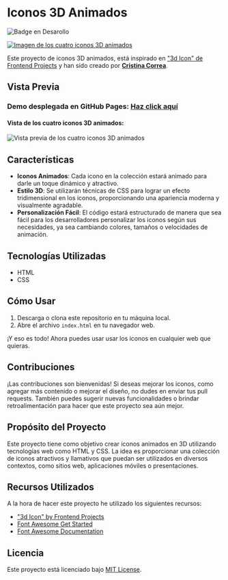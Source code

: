# Iconos 3D Animados
![Badge en Desarollo](https://img.shields.io/badge/STATUS-FINALIZADO-violet) <br/>

[![Imagen de los cuatro iconos 3D animados](https://github.com/CrisCorreaS/animated-3d-icons/blob/main/img/visualizaci%C3%B3n/iconos-vista.png)](https://criscorreas.github.io/animated-3d-icons/)

Este proyecto de iconos 3D animados, está inspirado en ["3d Icon" de Frontend Projects](https://frontendsprojects.com/3d-icon/) y han sido creado por **[Cristina Correa](https://www.linkedin.com/in/cristina-correa-segade/)**.

## Vista Previa

### **Demo desplegada en GitHub Pages:** **[Haz click aquí](https://criscorreas.github.io/animated-3d-icons/)**

#### Vista de los cuatro iconos 3D animados:
![Vista previa de los cuatro iconos 3D animados](https://github.com/CrisCorreaS/animated-3d-icons/blob/main/img/visualizaci%C3%B3n/iconos-vista.png)


## Características

- **Iconos Animados**: Cada icono en la colección estará animado para darle un toque dinámico y atractivo.
- **Estilo 3D**: Se utilizarán técnicas de CSS para lograr un efecto tridimensional en los iconos, proporcionando una apariencia moderna y visualmente agradable.
- **Personalización Fácil**: El código estará estructurado de manera que sea fácil para los desarrolladores personalizar los iconos según sus necesidades, ya sea cambiando colores, tamaños o velocidades de animación.

## Tecnologías Utilizadas

- HTML
- CSS

## Cómo Usar

1. Descarga o clona este repositorio en tu máquina local.
2. Abre el archivo `index.html` en tu navegador web.

¡Y eso es todo! Ahora puedes usar usar los iconos en cualquier web que quieras.

## Contribuciones

¡Las contribuciones son bienvenidas! Si deseas mejorar los iconos, como agregar más contenido o mejorar el diseño, no dudes en enviar tus pull requests. También puedes sugerir nuevas funcionalidades o brindar retroalimentación para hacer que este proyecto sea aún mejor.

## Propósito del Proyecto

Este proyecto tiene como objetivo crear iconos animados en 3D utilizando tecnologías web como HTML y CSS. La idea es proporcionar una colección de iconos atractivos y llamativos que puedan ser utilizados en diversos contextos, como sitios web, aplicaciones móviles o presentaciones.

## Recursos Utilizados
A la hora de hacer este proyecto he utilizado los siguientes recursos:
- ["3d Icon" by Frontend Projects](https://frontendsprojects.com/3d-icon/)
- [Font Awesome Get Started](https://fontawesome.com/docs/web/setup/get-started)
- [Font Awesome Documentation](https://fontawesome.com/v5/docs/web/reference-icons/)


## Licencia
Este proyecto está licenciado bajo [MIT License](https://opensource.org/license/mit/).
